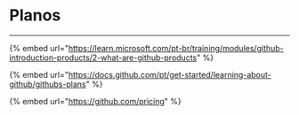 # Planos







***

{% embed url="https://learn.microsoft.com/pt-br/training/modules/github-introduction-products/2-what-are-github-products" %}

{% embed url="https://docs.github.com/pt/get-started/learning-about-github/githubs-plans" %}

{% embed url="https://github.com/pricing" %}
